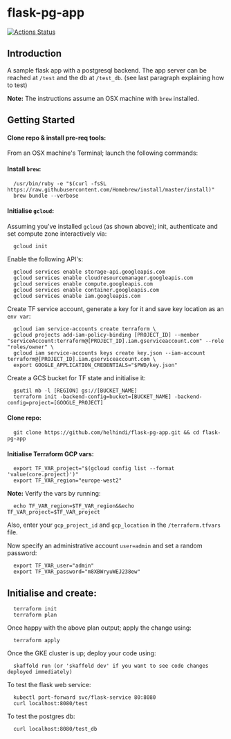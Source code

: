 # flask-pg-app
[![Actions Status](https://xxx.execute-api.us-west-2.amazonaws.com/production/badge/helhindi/flask-pg-app)](https://xxx.execute-api.us-west-2.amazonaws.com/production/results/helhindi/flask-pg-app)
## Introduction
A sample flask app with a postgresql backend. The app server can be reached at `/test` and the db at `/test_db`. (see last paragraph explaining how to test)

**Note:** The instructions assume an OSX machine with `brew` installed.

## Getting Started

#### Clone repo & install pre-req tools:
From an OSX machine's Terminal; launch the following commands:

#### Install `brew`:
```
  /usr/bin/ruby -e "$(curl -fsSL https://raw.githubusercontent.com/Homebrew/install/master/install)"
  brew bundle --verbose
```
#### Initialise `gcloud`:
Assuming you've installed `gcloud` (as shown above); init, authenticate and set compute zone interactively via:
```
  gcloud init
```

Enable the following API's:
```
  gcloud services enable storage-api.googleapis.com
  gcloud services enable cloudresourcemanager.googleapis.com
  gcloud services enable compute.googleapis.com
  gcloud services enable container.googleapis.com
  gcloud services enable iam.googleapis.com
```

Create TF service account, generate a key for it and save key location as an `env var`:
```
  gcloud iam service-accounts create terraform \
  gcloud projects add-iam-policy-binding [PROJECT_ID] --member "serviceAccount:terraform@[PROJECT_ID].iam.gserviceaccount.com" --role "roles/owner" \
  gcloud iam service-accounts keys create key.json --iam-account terraform@[PROJECT_ID].iam.gserviceaccount.com \
  export GOOGLE_APPLICATION_CREDENTIALS="$PWD/key.json"
```

Create a GCS bucket for TF state and initialise it:
```
  gsutil mb -l [REGION] gs://[BUCKET_NAME]
  terraform init -backend-config=bucket=[BUCKET_NAME] -backend-config=project=[GOOGLE_PROJECT]
```
#### Clone repo:
```
  git clone https://github.com/helhindi/flask-pg-app.git && cd flask-pg-app
```

#### Initialise Terraform GCP vars:
```
  export TF_VAR_project="$(gcloud config list --format 'value(core.project)')"
  export TF_VAR_region="europe-west2"
```
**Note:** Verify the vars by running:
```
  echo TF_VAR_region=$TF_VAR_region&&echo TF_VAR_project=$TF_VAR_project
```

Also, enter your `gcp_project_id` and `gcp_location` in the `/terraform.tfvars` file.

Now specify an administrative account `user=admin` and set a random password:
```
  export TF_VAR_user="admin"
  export TF_VAR_password="m8XBWryuWEJ238ew"
```

## Initialise and create:
```
  terraform init
  terraform plan
```
Once happy with the above plan output; apply the change using:
```
  terraform apply
```
Once the GKE cluster is up; deploy your code using:
```
  skaffold run (or 'skaffold dev' if you want to see code changes deployed immediately)
```
To test the flask web service:
```
  kubectl port-forward svc/flask-service 80:8080
  curl localhost:8080/test
```
To test the postgres db:
```
  curl localhost:8080/test_db
```